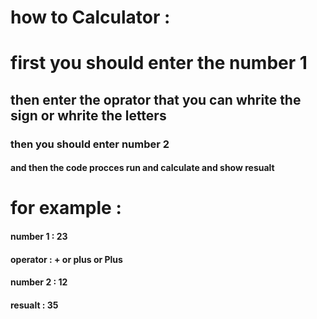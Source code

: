 # how to Calculator : 

# first you should enter the number 1 
## then enter the oprator that you can whrite the sign or whrite the letters
### then you should enter number 2 
#### and then the code procces run and calculate and show resualt

# for example : 
#### number 1 : 23
#### operator : + or plus or Plus
#### number 2 : 12
#### resualt : 35
